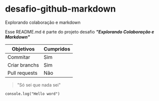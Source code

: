 # desafio-github-markdown
Explorando colaboração e markdown

Esse README.md é parte do projeto desafio ***"Explorando Colaboração e Markdown"***

| Objetivos | Cumpridos |
|---------| ------------|
| Commitar | Sim |
| Criar branchs| Sim |
| Pull requests| Não |

>"Só sei que nada sei"

`console.log("Hello word")`
